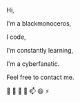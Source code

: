 
Hi, 

I'm a blackmonoceros, 

I code, 

I'm constantly learning, 

I'm a cyberfanatic. 

Feel free to contact me.

🌱  👯  🤔 💬 📫 😄 ⚡ 


